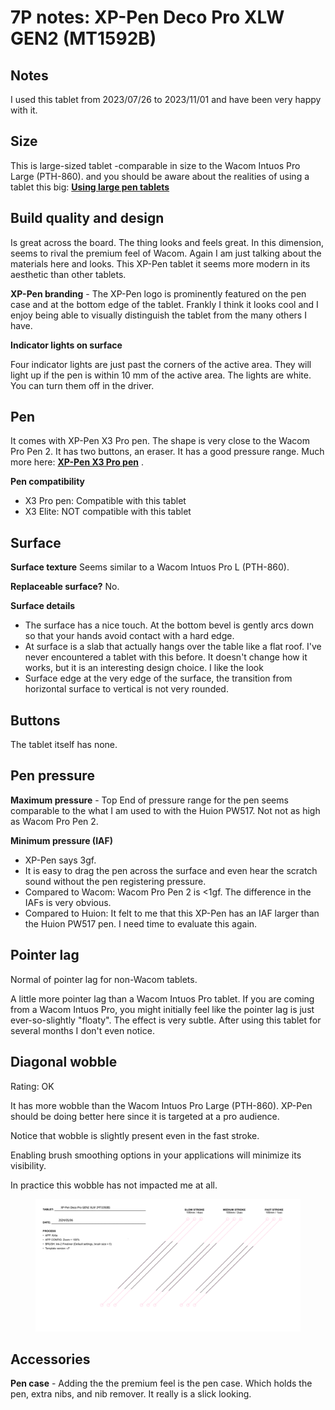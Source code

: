 # 7P notes: XP-Pen Deco Pro XLW GEN2 (MT1592B)

## Notes

I used this tablet from 2023/07/26 to 2023/11/01 and have been very happy with it.

## Size

This is large-sized tablet -comparable in size to the Wacom Intuos Pro Large (PTH-860).  and you should be aware about the realities of using a tablet this big: [**Using large pen tablets**](../../../guides/customizing-your-experience/using-large-pen-tablets.md) &#x20;

## **Build quality and design**

Is great across the board. The thing looks and feels great. In this dimension, seems to rival the premium feel of Wacom. Again I am just talking about the materials here and looks. This XP-Pen tablet it seems more modern in its aesthetic than other tablets.

**XP-Pen branding** - The XP-Pen logo is prominently featured on the pen case and at the bottom edge of the tablet. Frankly I think it looks cool and I enjoy being able to visually distinguish the tablet from the many others I have.&#x20;

**Indicator lights on surface**

Four indicator lights are just past the corners of the active area. They will light up if the pen is within 10 mm of the active area. The lights are white. You can turn them off in the driver.

## **Pen**

It comes with XP-Pen X3 Pro pen. The shape is very close to the Wacom Pro Pen 2. It has two buttons, an eraser. It has a good pressure range. Much more here: [**XP-Pen X3 Pro pen**](../xp-pen-pens/xp-pen-x3-pro-pen.md) .

**Pen compatibility**

* X3 Pro pen: Compatible with this tablet
* X3 Elite: NOT compatible with this tablet

## **Surface**

**Surface texture** Seems similar to a Wacom Intuos Pro L (PTH-860).

**Replaceable surface?** No.

**Surface details**

* The surface has a nice touch. At the bottom bevel is gently arcs down so that your hands avoid contact with a hard edge.&#x20;
* At surface is a slab that actually hangs over the table like a flat roof. I've never encountered a tablet with this before. It doesn't change how it works, but it is an interesting design choice. I like the look
* Surface edge at the very edge of the surface, the transition from horizontal surface to vertical is not very rounded.&#x20;

## **Buttons**

The tablet itself has none.

## Pen pressure

**Maximum pressure** - Top End of pressure range for the pen seems comparable to the what I am used to with the Huion PW517. Not not as high as Wacom Pro Pen 2.

**Minimum pressure (IAF)**&#x20;

* XP-Pen says 3gf.&#x20;
* It is easy to drag the pen across the surface and even hear the scratch sound without the pen registering pressure.&#x20;
* Compared to Wacom: Wacom Pro Pen 2 is <1gf. The difference in the IAFs is very obvious.&#x20;
* Compared to Huion: It felt to me that this XP-Pen has an IAF larger than the Huion PW517 pen. I need time to evaluate this again.&#x20;

## **Pointer lag**

Normal of pointer lag for non-Wacom tablets.&#x20;

A little more pointer lag than a Wacom Intuos Pro tablet. If you are coming from a Wacom Intuos Pro, you might initially feel like the pointer lag is just ever-so-slightly "floaty". The effect is very subtle. After using this tablet for several months I don't even notice.

## **Diagonal wobble**

Rating: OK

It has more wobble than the Wacom Intuos Pro Large (PTH-860). XP-Pen should be doing better here since it is targeted at a pro audience.

Notice that wobble is slightly present even in the fast stroke.

Enabling brush smoothing options in your applications will minimize its visibility.

In practice this wobble has not impacted me at all.



<figure><img src="../../../.gitbook/assets/Wobble XP-Pen Deco Pro GEN2 XLW (MT1592B).png" alt=""><figcaption></figcaption></figure>

## Accessories

**Pen case** - Adding the the premium feel is the pen case. Which holds the pen, extra nibs, and nib remover. It really is a slick looking.
